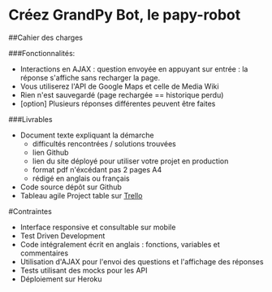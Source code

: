 # Créez GrandPy Bot, le papy-robot

##Cahier des charges

###Fonctionnalités:

* Interactions en AJAX : question envoyée en appuyant sur entrée : la réponse s'affiche sans recharger la page.
* Vous utiliserez l'API de Google Maps et celle de Media Wiki
* Rien n'est sauvegardé (page rechargée == historique perdu)
* [option] Plusieurs réponses différentes peuvent être faites


###Livrables
* Document texte expliquant la démarche
    * difficultés rencontrées / solutions trouvées
    * lien Github
    * lien du site déployé pour utiliser votre projet en production
    * format pdf n'éxcédant pas 2 pages A4
    * rédigé en anglais ou français
* Code source dépôt sur Github
* Tableau agile Project table sur <a href="https://trello.com/b/86zXsGf0/grandpy-bot">Trello</a>

#Contraintes
* Interface responsive et consultable sur mobile
* Test Driven Development
* Code intégralement écrit en anglais : fonctions, variables et commentaires
* Utilisation d'AJAX pour l'envoi des questions et l'affichage des réponses
* Tests utilisant des mocks pour les API
* Déploiement sur Heroku